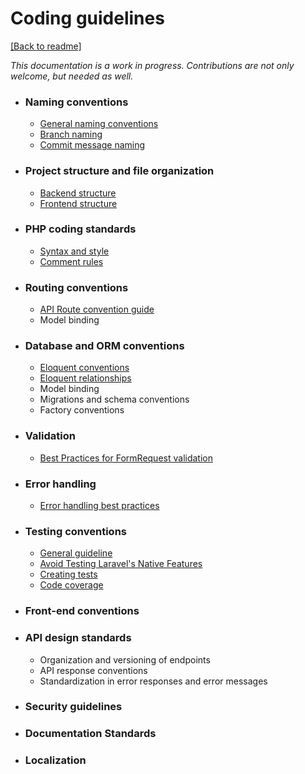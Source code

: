 # Coding guidelines
[[Back to readme]](../README.md)

_This documentation is a work in progress. Contributions are not only welcome, but needed as well._


- ### Naming conventions
  - [General naming conventions](naming-conventions.md#general-naming-conventions)
  - [Branch naming](naming-conventions.md#branch-naming)
  - [Commit message naming](naming-conventions.md#commit-message-naming)

- ### Project structure and file organization
  - [Backend structure](project-structure.md#backend-structure)
  - [Frontend structure](project-structure.md#frontend-structure)

- ### PHP coding standards
  - [Syntax and style](php-coding-standards.md#syntax-and-style)
  - [Comment rules](php-coding-standards.md#comment-rules)

- ### Routing conventions
  - [API Route convention guide](routing-convention.md#api-route-convention)
  - Model binding

- ### Database and ORM conventions
  - [Eloquent conventions](database-and-orm-conventions.md#eloquent-model-conventions)
  - [Eloquent relationships](database-and-orm-conventions.md#eloquent-relationships)
  - Model binding
  - Migrations and schema conventions
  - Factory conventions

- ### Validation
  - [Best Practices for FormRequest validation](validation.md#best-practices-for-formrequest-validation)

- ### Error handling
  - [Error handling best practices](error-handling.md#error-handling-best-practices) 

- ### Testing conventions
  - [General guideline](testing-conventions.md#general-guidelines)
  - [Avoid Testing Laravel's Native Features](testing-conventions.md#avoid-testing-laravels-native-features)
  - [Creating tests](testing-conventions.md#creating-tests)
  - [Code coverage](testing-conventions.md#code-coverage)

- ### Front-end conventions

- ### API design standards
  - Organization and versioning of endpoints
  - API response conventions
  - Standardization in error responses and error messages

- ### Security guidelines

- ### Documentation Standards

- ### Localization
